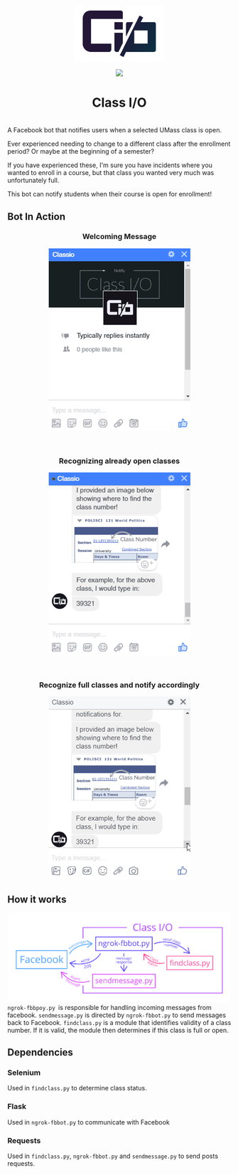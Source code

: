 <p align="center"><img width=40% src="https://github.com/lchsam/ClassIO/blob/master/misc/logo.png"></p>
<p align="center"><img style="max-width:80%;" src="http://forthebadge.com/images/badges/made-with-python.svg"></p>
<h1 align="center">Class I/O</h1>
<br>
A Facebook bot that notifies users when a selected UMass class is open.

Ever experienced needing to change to a different class after the enrollment period? Or maybe at the beginning of a semester?

If you have experienced these, I'm sure you have incidents where you wanted to enroll in a course, but that class you wanted very much was unfortunately full.

This bot can notify students when their course is open for enrollment!

## Bot In Action
<h3 align="center">Welcoming Message</h3>
<p align="center"><img style="max-width:80%;" src="https://github.com/lchsam/ClassIO/blob/master/misc/entry.gif"></p>
<br>
<h3 align="center">Recognizing already open classes</h3>
<p align="center"><img style="max-width:80%;" src="https://github.com/lchsam/ClassIO/blob/master/misc/openalready.gif"></p>
<br>
<h3 align="center">Recognize full classes and notify accordingly</h3>
<p align="center"><img style="max-width:80%;" src="https://github.com/lchsam/ClassIO/blob/master/misc/fullclass.gif"> </p>

## How it works
![alt text](https://github.com/lchsam/ClassIO/blob/master/misc/diagramredesign.png "Diagram")
```ngrok-fbbpoy.py ```is responsible for handling incoming messages from facebook. ```sendmessage.py``` is directed by ```ngrok-fbbot.py``` to send messages back to Facebook. ```findclass.py``` is a module that identifies validity of a class number. If it is valid, the module then determines if this class is full or open.

## Dependencies
### Selenium 
Used in ```findclass.py``` to determine class status.
### Flask
Used in ```ngrok-fbbot.py``` to communicate with Facebook
### Requests
Used in ```findclass.py```, ```ngrok-fbbot.py``` and ```sendmessage.py``` to send posts requests.
